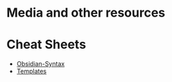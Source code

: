 # Media and other resources

# Cheat Sheets

- [Obsidian-Syntax](Obsidian-Syntax.md)
- [Templates](Templates.md)

